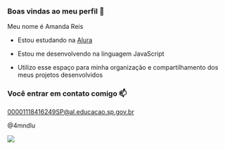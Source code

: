 ### Boas vindas ao meu perfil 🎀

Meu nome é Amanda Reis

 - Estou estudando na [Alura](https://www.alura.com.br)
   
 - Estou me desenvolvendo na linguagem JavaScript
 - Utilizo esse espaço para minha organização e compartilhamento dos meus projetos desenvolvidos

### Você entrar em contato comigo 📫

00001118416249SP@al.educacao.sp.gov.br

@4mndlu

![](https://media1.tenor.com/m/9qpDo1yk2ZYAAAAC/ariana-grande-ariana.gif)
